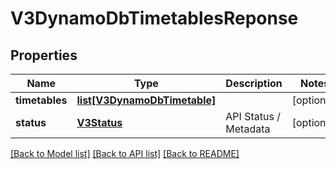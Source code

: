 # V3DynamoDbTimetablesReponse

## Properties
Name | Type | Description | Notes
------------ | ------------- | ------------- | -------------
**timetables** | [**list[V3DynamoDbTimetable]**](V3DynamoDbTimetable.md) |  | [optional] 
**status** | [**V3Status**](V3Status.md) | API Status / Metadata | [optional] 

[[Back to Model list]](../README.md#documentation-for-models) [[Back to API list]](../README.md#documentation-for-api-endpoints) [[Back to README]](../README.md)


